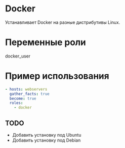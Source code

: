 # Docker


Устанавливает Docker на разные дистрибутивы Linux.


# Переменные роли
docker_user


# Пример использования
```yaml
- hosts: webservers
  gather_facts: true
  become: true
  roles:
    - docker
```

## TODO
 - Добавить установку под Ubuntu
 - Добавить установку под Debian
